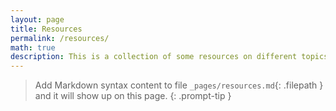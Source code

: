 ```yaml
---
layout: page
title: Resources
permalink: /resources/
math: true
description: This is a collection of some resources on different topics.
---
```


> Add Markdown syntax content to file `_pages/resources.md`{: .filepath } and it will show up on this page.
{: .prompt-tip }